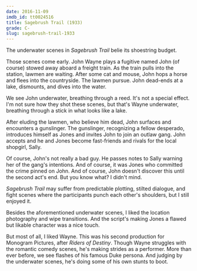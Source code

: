 ```yaml
---
date: 2016-11-09
imdb_id: tt0024516
title: Sagebrush Trail (1933)
grade: C-
slug: sagebrush-trail-1933
---
```


The underwater scenes in _Sagebrush Trail_ belie its shoestring budget.

<!-- end -->

Those scenes come early. John Wayne plays a fugitive named John (of course) stowed away aboard a freight train. As the train pulls into the station, lawmen are waiting. After some cat and mouse, John hops a horse and flees into the countryside. The lawmen pursue. John dead-ends at a lake, dismounts, and dives into the water.

We see John underwater, breathing through a reed. It's not a special effect. I'm not sure how they shot these scenes, but that's Wayne underwater, breathing through a stick in what looks like a lake.

After eluding the lawmen, who believe him dead, John surfaces and encounters a gunslinger. The gunslinger, recognizing a fellow desperado, introduces himself as Jones and invites John to join an outlaw gang. John accepts and he and Jones become fast-friends and rivals for the local shopgirl, Sally.

Of course, John's not really a bad guy. He passes notes to Sally warning her of the gang's intentions. And of course, it was Jones who committed the crime pinned on John. And of course, John doesn't discover this until the second act's end. But you know what? I didn't mind.

_Sagebrush Trail_ may suffer from predictable plotting, stilted dialogue, and fight scenes where the participants punch each other's shoulders, but I still enjoyed it.

Besides the aforementioned underwater scenes, I liked the location photography and wipe transitions. And the script's making Jones a flawed but likable character was a nice touch.

But most of all, I liked Wayne. This was his second production for Monogram Pictures, after <span data-imdb-id="tt0024500">_Riders of Destiny_</span>. Though Wayne struggles with the romantic comedy scenes, he's making strides as a performer. More than ever before, we see flashes of his famous Duke persona. And judging by the underwater scenes, he's doing some of his own stunts to boot.
